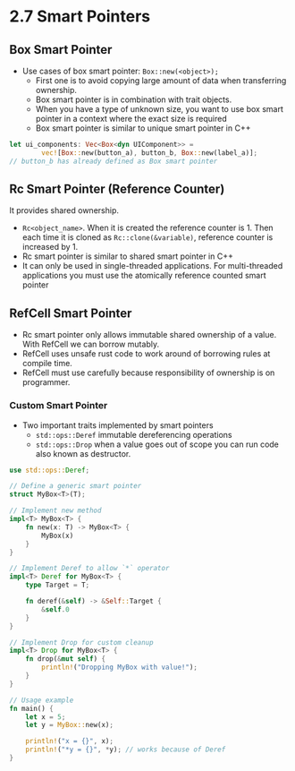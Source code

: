 # 2.7 Smart Pointers

## Box Smart Pointer

- Use cases of box smart pointer: `Box::new(<object>);`
  - First one is to avoid copying large amount of data when transferring ownership.
  - Box smart pointer is in combination with trait objects.
  - When you have a type of unknown size, you want to use box smart pointer in a context where the exact size is required
  - Box smart pointer is similar to unique smart pointer in C++

```rust
let ui_components: Vec<Box<dyn UIComponent>> =
        vec![Box::new(button_a), button_b, Box::new(label_a)];
// button_b has already defined as Box smart pointer
```

## Rc Smart Pointer (Reference Counter)

It provides shared ownership.

- `Rc<object_name>`. When it is created the reference counter is 1. Then each time it is cloned as `Rc::clone(&variable)`, reference counter is increased by 1.
- Rc smart pointer is similar to shared smart pointer in C++
- It can only be used in single-threaded applications. For multi-threaded applications you must use the atomically reference counted smart pointer

## RefCell Smart Pointer

- Rc smart pointer only allows immutable shared ownership of a value. With RefCell we can borrow mutably.
- RefCell uses unsafe rust code to work around of borrowing rules at compile time.
- RefCell must use carefully because responsibility of ownership is on programmer.

### Custom Smart Pointer

- Two important traits implemented by smart pointers
  - `std::ops::Deref` immutable dereferencing operations
  - `std::ops::Drop` when a value goes out of scope you can run code also known as destructor.

```rust
use std::ops::Deref;

// Define a generic smart pointer
struct MyBox<T>(T);

// Implement new method
impl<T> MyBox<T> {
    fn new(x: T) -> MyBox<T> {
        MyBox(x)
    }
}

// Implement Deref to allow `*` operator
impl<T> Deref for MyBox<T> {
    type Target = T;

    fn deref(&self) -> &Self::Target {
        &self.0
    }
}

// Implement Drop for custom cleanup
impl<T> Drop for MyBox<T> {
    fn drop(&mut self) {
        println!("Dropping MyBox with value!");
    }
}

// Usage example
fn main() {
    let x = 5;
    let y = MyBox::new(x);

    println!("x = {}", x);
    println!("*y = {}", *y); // works because of Deref
}
```
